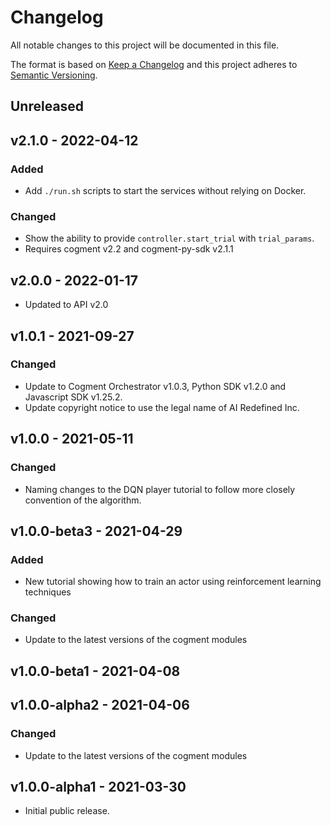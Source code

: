 # Changelog

All notable changes to this project will be documented in this file.

The format is based on [Keep a Changelog](http://keepachangelog.com/en/1.0.0/)
and this project adheres to [Semantic Versioning](http://semver.org/spec/v2.0.0.html).

## Unreleased

## v2.1.0 - 2022-04-12

### Added

- Add `./run.sh` scripts to start the services without relying on Docker.

### Changed

- Show the ability to provide `controller.start_trial` with `trial_params`.
- Requires cogment v2.2 and cogment-py-sdk v2.1.1

## v2.0.0 - 2022-01-17

- Updated to API v2.0

## v1.0.1 - 2021-09-27

### Changed

- Update to Cogment Orchestrator v1.0.3, Python SDK v1.2.0 and Javascript SDK v1.25.2.
- Update copyright notice to use the legal name of AI Redefined Inc.

## v1.0.0 - 2021-05-11

### Changed

- Naming changes to the DQN player tutorial to follow more closely convention of the algorithm.

## v1.0.0-beta3 - 2021-04-29

### Added

- New tutorial showing how to train an actor using reinforcement learning techniques

### Changed

- Update to the latest versions of the cogment modules

## v1.0.0-beta1 - 2021-04-08

## v1.0.0-alpha2 - 2021-04-06

### Changed

- Update to the latest versions of the cogment modules

## v1.0.0-alpha1 - 2021-03-30

- Initial public release.
